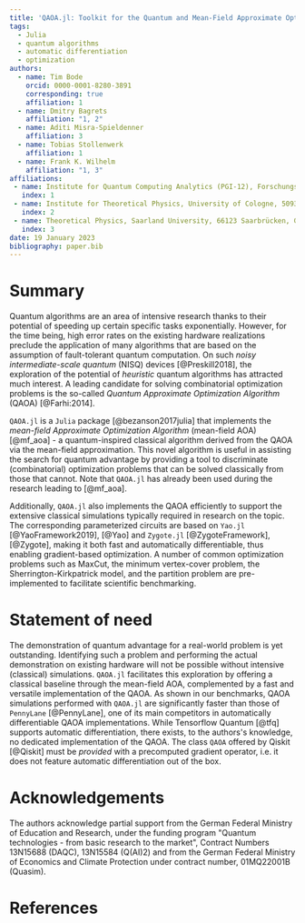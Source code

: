 ```yaml
---
title: 'QAOA.jl: Toolkit for the Quantum and Mean-Field Approximate Optimization Algorithms'
tags:
  - Julia
  - quantum algorithms
  - automatic differentiation
  - optimization
authors:
  - name: Tim Bode
    orcid: 0000-0001-8280-3891
    corresponding: true
    affiliation: 1
  - name: Dmitry Bagrets
    affiliation: "1, 2"
  - name: Aditi Misra-Spieldenner
    affiliation: 3
  - name: Tobias Stollenwerk
    affiliation: 1
  - name: Frank K. Wilhelm
    affiliation: "1, 3"    
affiliations:
 - name: Institute for Quantum Computing Analytics (PGI-12), Forschungszentrum Jülich, 52425 Jülich, Germany
   index: 1
 - name: Institute for Theoretical Physics, University of Cologne, 50937 Cologne, Germany
   index: 2  
 - name: Theoretical Physics, Saarland University, 66123 Saarbrücken, Germany
   index: 3
date: 19 January 2023
bibliography: paper.bib
---
```


# Summary

Quantum algorithms are an area of intensive research thanks to their potential of speeding up certain specific tasks exponentially. However, for the time being, high error rates on the existing hardware realizations preclude the application of many algorithms that are based on the assumption of fault-tolerant quantum computation. On such _noisy intermediate-scale quantum_ (NISQ) devices [@Preskill2018], the exploration of the potential of _heuristic_ quantum algorithms has attracted much interest. A leading candidate for solving combinatorial optimization problems is the so-called _Quantum Approximate Optimization Algorithm_ (QAOA) [@Farhi:2014].

`QAOA.jl` is a `Julia` package [@bezanson2017julia] that implements the _mean-field Approximate Optimization Algorithm_ (mean-field AOA) [@mf_aoa] - a quantum-inspired classical algorithm derived from the QAOA via the mean-field approximation. This novel algorithm is useful in assisting the search for quantum advantage by providing a tool to discriminate (combinatorial) optimization problems that can be solved classically from those that cannot.  Note that `QAOA.jl` has already been used during the research leading to [@mf_aoa].

Additionally, `QAOA.jl`  also implements the QAOA efficiently to support the extensive classical simulations typically required in research on the topic. The corresponding parameterized circuits are based on `Yao.jl` [@YaoFramework2019], [@Yao] and `Zygote.jl` [@ZygoteFramework], [@Zygote], making it both fast and automatically differentiable, thus enabling gradient-based optimization. A number of common optimization problems such as MaxCut, the minimum vertex-cover problem, the Sherrington-Kirkpatrick model, and the partition problem are pre-implemented to facilitate scientific benchmarking.

# Statement of need

The demonstration of quantum advantage for a real-world problem is yet outstanding. Identifying such a problem and performing the actual demonstration on existing hardware will not be possible without intensive (classical) simulations. `QAOA.jl` facilitates this exploration by offering a classical baseline through the mean-field AOA, complemented by a fast and versatile implementation of the QAOA. As shown in our benchmarks, QAOA simulations performed with `QAOA.jl` are significantly faster than those of `PennyLane` [@PennyLane], one of its main competitors in automatically differentiable QAOA implementations. While Tensorflow Quantum [@tfq] supports automatic differentiation, there exists, to the authors's knowledge, no dedicated implementation of the QAOA. The class `QAOA` offered by Qiskit [@Qiskit] must be _provided_ with a precomputed gradient operator, i.e. it does not feature automatic differentiation out of the box.


# Acknowledgements

The authors acknowledge partial support from the German Federal Ministry of Education and Research, under the funding program "Quantum technologies - from basic research to the market", Contract Numbers 13N15688 (DAQC), 13N15584 (Q(AI)2) and from the German Federal Ministry of Economics and Climate Protection under contract number, 01MQ22001B (Quasim).


# References
